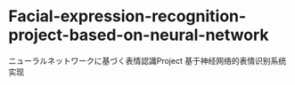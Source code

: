 # Facial-expression-recognition-project-based-on-neural-network
ニューラルネットワークに基づく表情認識Project
基于神经网络的表情识别系统实现
